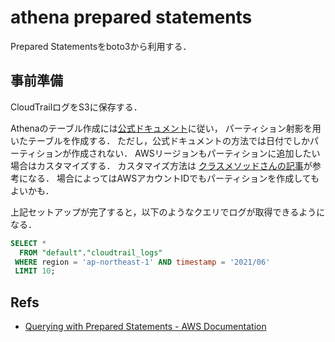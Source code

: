 athena prepared statements
==============================

Prepared Statementsをboto3から利用する．

## 事前準備
CloudTrailログをS3に保存する．

Athenaのテーブル作成には[公式ドキュメント](https://docs.aws.amazon.com/ja_jp/athena/latest/ug/cloudtrail-logs.html)に従い，
パーティション射影を用いたテーブルを作成する．
ただし，公式ドキュメントの方法では日付でしかパーティションが作成されない．
AWSリージョンもパーティションに追加したい場合はカスタマイズする．
カスタマイズ方法は [クラスメソッドさんの記事](https://dev.classmethod.jp/articles/cloudtrail-athena-partition-projection-table/)が参考になる．
場合によってはAWSアカウントIDでもパーティションを作成してもよいかも．

上記セットアップが完了すると，以下のようなクエリでログが取得できるようになる．

```sql
SELECT *
  FROM "default"."cloudtrail_logs"
 WHERE region = 'ap-northeast-1' AND timestamp = '2021/06'
 LIMIT 10;
```

## 

## Refs
- [Querying with Prepared Statements - AWS Documentation](https://docs.aws.amazon.com/athena/latest/ug/querying-with-prepared-statements.html)
